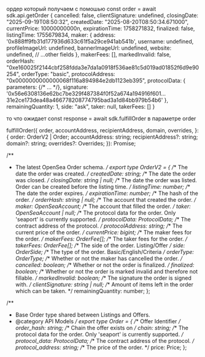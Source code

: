 ордер который получаем с помошью  const order = await sdk.api.getOrder
{
  cancelled: false,
  clientSignature: undefined,
  closingDate: "2025-09-19T08:50:32",
  createdDate: "2025-08-20T08:50:34.671000",
  currentPrice: 10000000000n,
  expirationTime: 1758271832,
  finalized: false,
  listingTime: 1755679834,
  maker: {
    address: '0x888ff9fb31d177936d633c61f5a29ce941ab541b',
    username: undefined,
    profileImageUrl: undefined,
    bannerImageUrl: undefined,
    website: undefined,
    // ...other fields
  },
  makerFees: [],
  markedInvalid: false,
  orderHash: "0xe160025f2144cbf258fdda3e7da1a0918f536ae81c5d019ad01852f6d9e90254",
  orderType: "basic",
  protocolAddress: "0x0000000000000068f116a894984e2db1123eb395",
  protocolData: {
    parameters: {/* ... */},
    signature: '0x56e6308136e62bc7be329f487384f0f52a674a194916f601…31e2ce173dea48a466778208774795bad3a1d84bb979b54b6'
  },
  remainingQuantity: 1,
  side: "ask",
  taker: null,
  takerFees: []
}


то что ожидает const response = await sdk.fulfillOrder
в параметре order

fulfillOrder({ order, accountAddress, recipientAddress, domain, overrides, }: {
        order: OrderV2 | Order;
        accountAddress: string;
        recipientAddress?: string;
        domain?: string;
        overrides?: Overrides;
    }): Promise<string>;

/**
 * The latest OpenSea Order schema.
 */
export type OrderV2 = {
  /** The date the order was created. */
  createdDate: string;
  /** The date the order was closed. */
  closingDate: string | null;
  /** The date the order was listed. Order can be created before the listing time. */
  listingTime: number;
  /** The date the order expires. */
  expirationTime: number;
  /** The hash of the order. */
  orderHash: string | null;
  /** The account that created the order. */
  maker: OpenSeaAccount;
  /** The account that filled the order. */
  taker: OpenSeaAccount | null;
  /** The protocol data for the order. Only 'seaport' is currently supported. */
  protocolData: ProtocolData;
  /** The contract address of the protocol. */
  protocolAddress: string;
  /** The current price of the order. */
  currentPrice: bigint;
  /** The maker fees for the order. */
  makerFees: OrderFee[];
  /** The taker fees for the order. */
  takerFees: OrderFee[];
  /** The side of the order. Listing/Offer */
  side: OrderSide;
  /** The type of the order. Basic/English/Criteria */
  orderType: OrderType;
  /** Whether or not the maker has cancelled the order. */
  cancelled: boolean;
  /** Whether or not the order is finalized. */
  finalized: boolean;
  /** Whether or not the order is marked invalid and therefore not fillable. */
  markedInvalid: boolean;
  /** The signature the order is signed with. */
  clientSignature: string | null;
  /** Amount of items left in the order which can be taken. */
  remainingQuantity: number;
};


/**
 * Base Order type shared between Listings and Offers.
 * @category API Models
 */
export type Order = {
  /** Offer Identifier */
  order_hash: string;
  /** Chain the offer exists on */
  chain: string;
  /** The protocol data for the order. Only 'seaport' is currently supported. */
  protocol_data: ProtocolData;
  /** The contract address of the protocol. */
  protocol_address: string;
  /** The price of the order. */
  price: Price;
};

